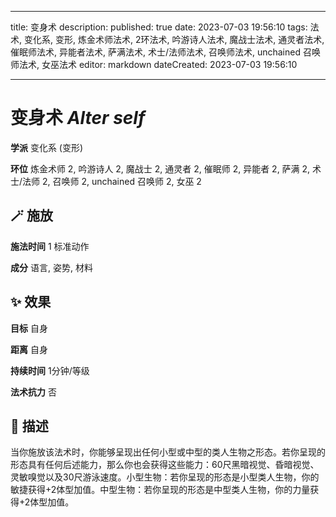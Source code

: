 
---
title: 变身术
description: 
published: true
date: 2023-07-03 19:56:10
tags: 法术, 变化系, 变形, 炼金术师法术, 2环法术, 吟游诗人法术, 魔战士法术, 通灵者法术, 催眠师法术, 异能者法术, 萨满法术, 术士/法师法术, 召唤师法术, unchained 召唤师法术, 女巫法术
editor: markdown
dateCreated: 2023-07-03 19:56:10

---

# **变身术** *Alter self*

**学派** 变化系 (变形) 

**环位** 炼金术师 2, 吟游诗人 2, 魔战士 2, 通灵者 2, 催眠师 2, 异能者 2, 萨满 2, 术士/法师 2, 召唤师 2, unchained 召唤师 2, 女巫 2

## 🪄 施放

**施法时间** 1 标准动作

**成分** 语言, 姿势, 材料

## ✨ 效果 

**目标** 自身 

**距离** 自身  

**持续时间** 1分钟/等级 

**法术抗力** 否

## 📖 描述

当你施放该法术时，你能够呈现出任何小型或中型的类人生物之形态。若你呈现的形态具有任何后述能力，那么你也会获得这些能力：60尺黑暗视觉、昏暗视觉、灵敏嗅觉以及30尺游泳速度。小型生物：若你呈现的形态是小型类人生物，你的敏捷获得+2体型加值。中型生物：若你呈现的形态是中型类人生物，你的力量获得+2体型加值。
    
